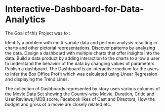 # Interactive-Dashboard-for-Data-Analytics
The Goal of this Project was to :

Identify a problem with multi-variate data and perform analysis resulting in charts and other pictorial representations.
Discover patterns by analyzing the data.
Design a dashboard with multiple charts that offer insights into the data.
Build a data product by adding interaction to the charts to allow a user to understand the behavior of the data by changing values of parameters.
Publish a dashboard.
The Dashboard is an interactive medium for the users to infer the Box Office Profit which was calculated using Linear Regression and displaying the Trend Lines.

The collection of Dashboards represented by story uses various columns of the Movie Data Set showing the Country-wise Movie, Duration, Critic and User Reviews,IMDB score, Facebook likes of Cast and Directors, How the budget and gross of a movie are closely related etc.
